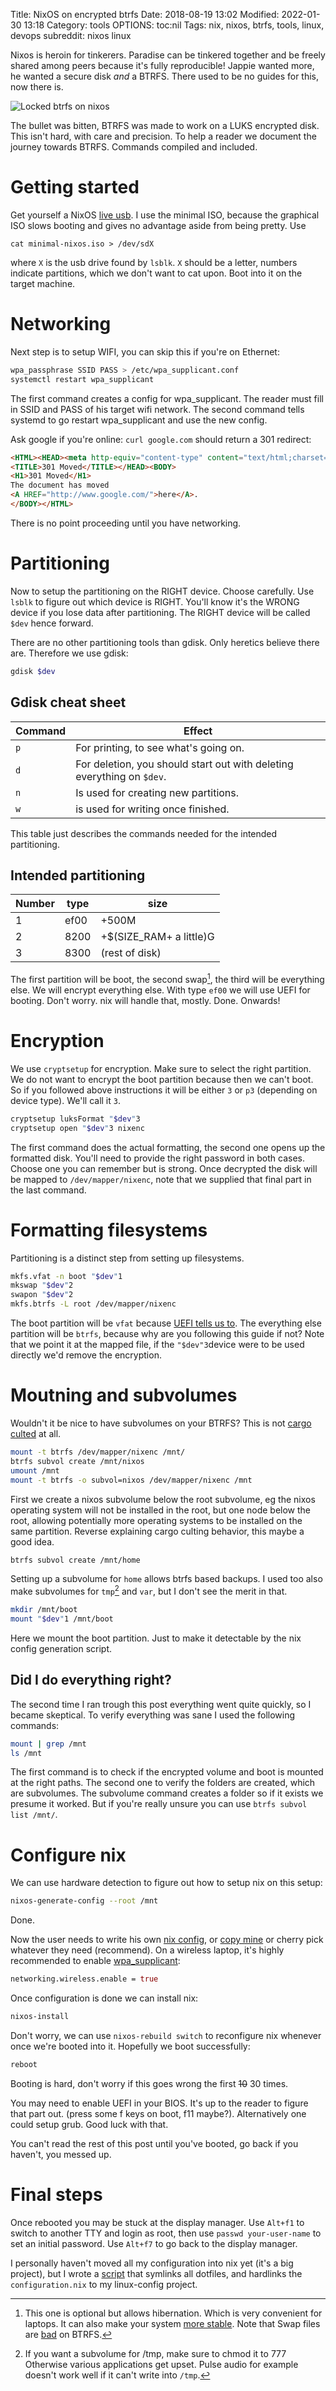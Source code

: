 Title: NixOS on encrypted btrfs
Date: 2018-08-19 13:02
Modified: 2022-01-30 13:18
Category: tools
OPTIONS: toc:nil
Tags: nix, nixos, btrfs, tools, linux, devops
subreddit: nixos linux

Nixos is heroin for tinkerers.
Paradise can be tinkered together and be freely shared among peers
because it's fully reproducible!
Jappie wanted more, he wanted a secure disk *and* a BTRFS.
There used to be no guides for this, now there is.

![Locked btrfs on nixos](/images/2018/locked_btrfs.svg)

The bullet was bitten, BTRFS was made to work on a LUKS encrypted disk.
This isn't hard, with care and precision.
To help a reader we document the journey towards BTRFS.
Commands compiled and included.

# Getting started
Get yourself a NixOS [live usb](https://nixos.org/download.html#download-nixos).
I use the minimal ISO, because the graphical ISO slows booting and gives no advantage
aside from being pretty.
Use
```
cat minimal-nixos.iso > /dev/sdX
```
where `X` is the usb drive found by `lsblk`.
`X` should be a letter, numbers indicate partitions, which we don't want to cat upon.
Boot into it on the target machine.

# Networking
Next step is to setup WIFI, you can skip this if you're on Ethernet:

```bash
wpa_passphrase SSID PASS > /etc/wpa_supplicant.conf
systemctl restart wpa_supplicant
```

The first command creates a config for wpa_supplicant.
The reader must fill in SSID and PASS of his target wifi network.
The second command tells systemd to go restart wpa_supplicant and use the new config.

Ask google if you're online: `curl google.com` should return a 301 redirect:

```html
<HTML><HEAD><meta http-equiv="content-type" content="text/html;charset=utf-8">
<TITLE>301 Moved</TITLE></HEAD><BODY>
<H1>301 Moved</H1>
The document has moved
<A HREF="http://www.google.com/">here</A>.
</BODY></HTML>
```

There is no point proceeding until you have networking.

# Partitioning
Now to setup the partitioning on the RIGHT device.
Choose carefully.
Use `lsblk` to figure out which device is RIGHT.
You'll know it's the WRONG device if you lose data after partitioning.
The RIGHT device will be called `$dev` hence forward.

There are no other partitioning tools than gdisk.
Only heretics believe there are.
Therefore we use gdisk:

```bash
gdisk $dev
```

## Gdisk cheat sheet

| Command | Effect                                                                 |
|---------|------------------------------------------------------------------------|
| `p`     | For printing, to see what's going on.                                  |
| `d`     | For deletion, you should start out with deleting everything on `$dev`. |
| `n`     | Is used for creating new partitions.                                   |
| `w`     | is used for writing once finished.                                     |

This table just describes the commands needed for the intended partitioning.

## Intended partitioning

| Number | type | size           |
|--------|------|----------------|
|      1 | ef00 | +500M          |
|      2 | 8200 | +$(SIZE_RAM+ a little)G |
|      3 | 8300 | (rest of disk) |


The first partition will be boot,
the second swap[^optional],
the third will be everything else.
We will encrypt everything else.
With type `ef00` we will use UEFI for booting.
Don't worry. nix will handle that, mostly. 
Done. Onwards!
[^optional]: This one is optional but allows hibernation.
           Which is very convenient for laptops.
           It can also make your system [more stable](https://askubuntu.com/questions/291378/do-we-still-need-swap-partitions-on-servers).
           Note that 
           Swap files are [bad](https://wiki.archlinux.org/index.php/Btrfs#Swap_file)
           on BTRFS.

# Encryption
We use `cryptsetup` for encryption.
Make sure to select the right partition.
We do not want to encrypt the boot partition because then we can't boot.
So if you followed above instructions it will be either `3` or `p3`
(depending on device type).
We'll call it `3`.

```bash
cryptsetup luksFormat "$dev"3
cryptsetup open "$dev"3 nixenc
```

The first command does the actual formatting,
the second one opens up the formatted disk.
You'll need to provide the right password in both cases.
Choose one you can remember but is strong.
Once decrypted the disk will be mapped to `/dev/mapper/nixenc`,
note that we supplied that final part in the last command.

# Formatting filesystems
Partitioning is a distinct step from setting up filesystems.

```bash
mkfs.vfat -n boot "$dev"1
mkswap "$dev"2
swapon "$dev"2
mkfs.btrfs -L root /dev/mapper/nixenc
```
The boot partition will be `vfat` because [UEFI tells us to](https://wiki.archlinux.org/index.php/EFI_system_partition).
The everything else partition will be `btrfs`,
because why are you following this guide if not?
Note that we point it at the mapped file,
if the `"$dev"3`device were to be used directly we'd remove the encryption.

# Moutning and subvolumes
Wouldn't it be nice to have subvolumes on your BTRFS?
This is not [cargo culted](https://en.wikipedia.org/wiki/Cargo_cult_programming)
at all.

```bash
mount -t btrfs /dev/mapper/nixenc /mnt/
btrfs subvol create /mnt/nixos
umount /mnt
mount -t btrfs -o subvol=nixos /dev/mapper/nixenc /mnt
```

First we create a nixos subvolume below the root subvolume,
eg the nixos operating system will not be installed in the root,
but one node below the root,
allowing potentially more operating systems to be installed on the same
partition.
Reverse explaining cargo culting behavior,
this maybe a good idea.

```bash
btrfs subvol create /mnt/home
```

Setting up a subvolume for `home` allows btrfs based backups.
I used too also make subvolumes for `tmp`[^cmod] and `var`,
but I don't see the merit in that.

[^cmod]: If you want a subvolume for /tmp, make sure to chmod it to 777
        Otherwise various applications get upset.
        Pulse audio for example doesn't work well if it can't write into `/tmp`.


```bash
mkdir /mnt/boot
mount "$dev"1 /mnt/boot
```

Here we mount the boot partition.
Just to make it detectable by the nix config generation script.

## Did I do everything right?
The second time I ran trough this post everything went
quite quickly,
so I became skeptical.
To verify everything was sane I used the following commands:
```bash
mount | grep /mnt
ls /mnt
```

The first command is to check if the encrypted volume and boot is mounted at
the right paths.
The second one to verify the folders are created, which are subvolumes.
The subvolume command creates a folder so if it exists we presume it worked.
But if you're really unsure you can use `btrfs subvol list /mnt/`.

# Configure nix
We can use hardware detection to figure out how to setup nix on this setup:

```bash
nixos-generate-config --root /mnt
```

Done.

Now the user needs to write his own [nix config](https://nixos.org/nixos/manual/index.html#sec-changing-config),
or [copy mine](https://github.com/jappeace/linux-config/blob/master/configuration.nix)
or cherry pick whatever they need (recommend).
On a wireless laptop,
it's highly recommended to enable [wpa_supplicant](https://nixos.wiki/wiki/Wpa_supplicant):

```nix
networking.wireless.enable = true
```

Once configuration is done we can install nix:

```bash
nixos-install
```

Don't worry, we can use `nixos-rebuild switch` to reconfigure nix whenever once
we're booted into it.
Hopefully we boot successfully:

```bash
reboot
```
Booting is hard, don't worry if this goes wrong the first <s>10</s> 30 times.

You may need to enable UEFI in your BIOS.
It's up to the reader to figure that part out.
(press some f keys on boot, f11 maybe?).
Alternatively one could setup grub. Good luck with that.

You can't read the rest of this post until you've booted,
go back if you haven't, you messed up.

# Final steps
Once rebooted you may be stuck at the display manager.
Use `Alt+f1` to switch to another TTY and login as root,
then use `passwd your-user-name` to set an initial password.
Use `Alt+f7` to go back to the display manager.

I personally haven't moved all my configuration into nix yet
(it's a big project),
but I wrote a [script](https://github.com/jappeace/linux-config/blob/master/scripts/nixos-setup.sh)
that symlinks all dotfiles, and hardlinks
the `configuration.nix` to my linux-config project.

